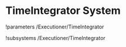 <!-- MOOSE Documentation Stub: Remove this when content is added. -->

# TimeIntegrator System
!parameters /Executioner/TimeIntegrator

!subsystems /Executioner/TimeIntegrator

